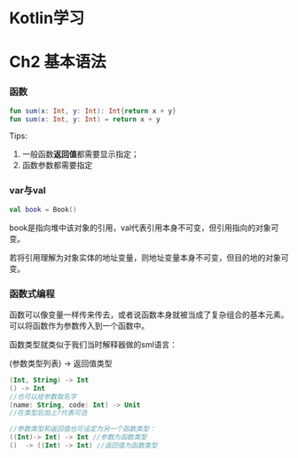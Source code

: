 # Kotlin学习

# Ch2 基本语法



### 函数

```kotlin
fun sum(x: Int, y: Int): Int{return x + y}
fun sum(x: Int, y: Int) = return x + y
```



Tips:

1. 一般函数**返回值**都需要显示指定；
2. 函数参数都需要指定





###  var与val

```kotlin
val book = Book()
```

book是指向堆中该对象的引用，val代表引用本身不可变，但引用指向的对象可变。

若将引用理解为对象实体的地址变量，则地址变量本身不可变，但目的地的对象可变。



### 函数式编程

函数可以像变量一样传来传去，或者说函数本身就被当成了复杂组合的基本元素。可以将函数作为参数传入到一个函数中。

函数类型就类似于我们当时解释器做的sml语言：

(参数类型列表) -> 返回值类型

```kotlin
(Int, String) -> Int
() -> Int
//也可以给参数取名字
(name: String, code: Int) -> Unit
//在类型后加上?代表可选

//参数类型和返回值也可设定为另一个函数类型：
((Int)-> Int) -> Int //参数为函数类型
()  -> ((Int) -> Int) //返回值为函数类型
```









